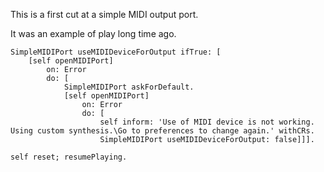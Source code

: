 This is a first cut at a simple MIDI output port.

It was an example of play long time ago.

	SimpleMIDIPort useMIDIDeviceForOutput ifTrue: [
		[self openMIDIPort]
			on: Error
			do: [
				SimpleMIDIPort askForDefault.
				[self openMIDIPort]
					on: Error
					do: [
						self inform: 'Use of MIDI device is not working. Using custom synthesis.\Go to preferences to change again.' withCRs.
						SimpleMIDIPort useMIDIDeviceForOutput: false]]].

	self reset; resumePlaying.